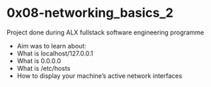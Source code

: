 # 0x08-networking_basics_2
Project done during ALX fullstack software engineering programme
- Aim was to learn about:
- What is localhost/127.0.0.1
- What is 0.0.0.0
- What is /etc/hosts
- How to display your machine’s active network interfaces
